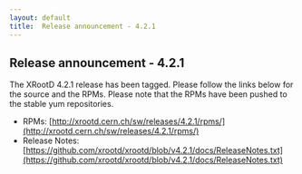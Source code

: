 ```yaml
---
layout: default
title:  Release announcement - 4.2.1
---
```


Release announcement - 4.2.1
-----------------------------

The XRootD 4.2.1 release has been tagged. Please follow the links
below for the source and the RPMs. Please note that the RPMs have been pushed
to the stable yum repositories.

 * RPMs: [http://xrootd.cern.ch/sw/releases/4.2.1/rpms/](http://xrootd.cern.ch/sw/releases/4.2.1/rpms/)
 * Release Notes: [https://github.com/xrootd/xrootd/blob/v4.2.1/docs/ReleaseNotes.txt](https://github.com/xrootd/xrootd/blob/v4.2.1/docs/ReleaseNotes.txt)
